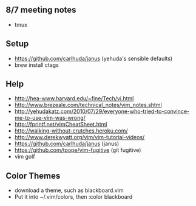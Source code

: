 ## 8/7 meeting notes

* tmux


## Setup

* https://github.com/carlhuda/janus (yehuda's sensible defaults)
* brew install ctags

## Help

* http://hea-www.harvard.edu/~fine/Tech/vi.html
* http://www.brezeale.com/technical_notes/vim_notes.shtml
* http://yehudakatz.com/2010/07/29/everyone-who-tried-to-convince-me-to-use-vim-was-wrong/
* http://fprintf.net/vimCheatSheet.html
* http://walking-without-crutches.heroku.com/
* http://www.derekwyatt.org/vim/vim-tutorial-videos/
* https://github.com/carlhuda/janus (janus)
* https://github.com/tpope/vim-fugitive (git fugitive)
* vim golf



## Color Themes

* download a theme, such as blackboard.vim
* Put it into ~/.vim/colors, then :color blackboard
